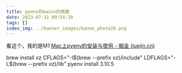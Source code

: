 ```yaml
---
title: pyenv的macos的搭建
date: 2023-07-31 09:54:28
tags: []
index_img: ../banner_images/banne_photo28.png
---
```

看这个，我的是M1
[Mac上pyenv的安装与使用 - 掘金 (juejin.cn)](https://juejin.cn/post/7056800493753860103)

brew install xz
CFLAGS="-I$(brew --prefix xz)/include" LDFLAGS="-L$(brew --prefix xz)/lib" pyenv install 3.10.5